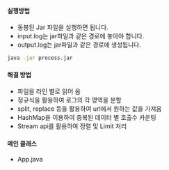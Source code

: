 #### 실행방법

- 동봉된 Jar 파일을 실행하면 됩니다.
- input.log는 jar파일과 같은 경로에 놓아야 합니다.
- output.log는 jar파일과 같은 경로에 생성됩니다.

```bash
java -jar process.jar
```

#### 해결 방법

- 파일을 라인 별로 읽어 옴
- 정규식을 활용하여 로그의 각 영역을 분할
- split, replace 등을 활용하여 url에서 원하는 값을 가져옴
- HashMap을 이용하여 중복된 데이터 별 호출수 카운팅
- Stream api를 활용하여 정렬 및 Limit 처리


#### 메인 클래스

- App.java 
